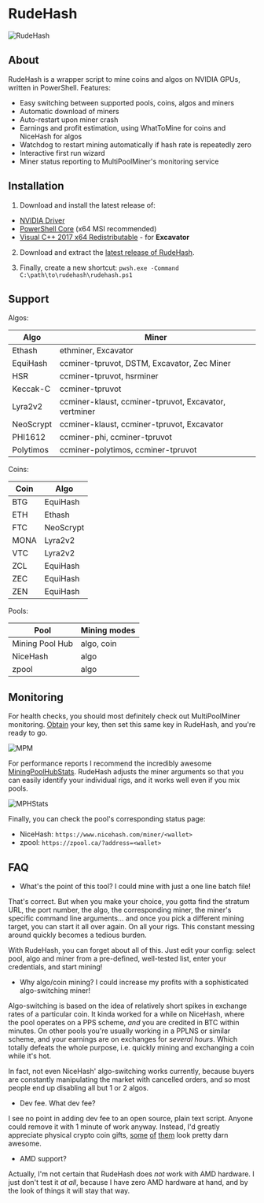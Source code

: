 # RudeHash

![RudeHash](https://i.imgur.com/kQO48jP.png "RudeHash")

## About

RudeHash is a wrapper script to mine coins and algos on NVIDIA GPUs, written in PowerShell. Features:

* Easy switching between supported pools, coins, algos and miners
* Automatic download of miners
* Auto-restart upon miner crash
* Earnings and profit estimation, using WhatToMine for coins and NiceHash for algos
* Watchdog to restart mining automatically if hash rate is repeatedly zero
* Interactive first run wizard
* Miner status reporting to MultiPoolMiner's monitoring service

## Installation

1. Download and install the latest release of:

* [NVIDIA Driver](https://www.geforce.com/drivers)
* [PowerShell Core](https://github.com/PowerShell/PowerShell/releases/latest) (x64 MSI recommended)
* [Visual C++ 2017 x64 Redistributable](https://go.microsoft.com/fwlink/?LinkId=746572) - for **Excavator**

2. Download and extract the [latest release of RudeHash](https://github.com/gradinkov/rudehash/releases/latest).

3. Finally, create a new shortcut: `pwsh.exe -Command C:\path\to\rudehash\rudehash.ps1`

## Support

Algos:

| Algo | Miner |
|---|---|
| Ethash | ethminer, Excavator |
| EquiHash | ccminer-tpruvot, DSTM, Excavator, Zec Miner |
| HSR | ccminer-tpruvot, hsrminer |
| Keccak-C | ccminer-tpruvot |
| Lyra2v2 | ccminer-klaust, ccminer-tpruvot, Excavator, vertminer |
| NeoScrypt | ccminer-klaust, ccminer-tpruvot, Excavator |
| PHI1612 | ccminer-phi, ccminer-tpruvot |
| Polytimos | ccminer-polytimos, ccminer-tpruvot |

Coins:

| Coin | Algo |
|---|---|
| BTG | EquiHash |
| ETH | Ethash |
| FTC | NeoScrypt |
| MONA | Lyra2v2 |
| VTC | Lyra2v2 |
| ZCL | EquiHash |
| ZEC | EquiHash |
| ZEN | EquiHash |

Pools:

| Pool | Mining modes |
|---|---|
| Mining Pool Hub | algo, coin |
| NiceHash | algo |
| zpool | algo |

## Monitoring

For health checks, you should most definitely check out MultiPoolMiner monitoring. [Obtain](https://multipoolminer.io/monitor/) your key, then set this same key in RudeHash, and you're ready to go.

![MPM](https://i.imgur.com/i8NtDH6.png "MPHStats")

For performance reports I recommend the incredibly awesome [MiningPoolHubStats](https://miningpoolhubstats.com/user).
RudeHash adjusts the miner arguments so that you can easily identify your individual rigs, and it works well even if you mix pools.

![MPHStats](https://i.imgur.com/NpcUbUd.png "MPHStats")

Finally, you can check the pool's corresponding status page:

* NiceHash: `https://www.nicehash.com/miner/<wallet>`
* zpool: `https://zpool.ca/?address=<wallet>`

## FAQ

* What's the point of this tool? I could mine with just a one line batch file!

That's correct. But when you make your choice, you gotta find the stratum URL, the port number, the algo, the corresponding miner, the miner's specific command line arguments... and once you pick a different mining target, you can start it all over again. On all your rigs. This constant messing around quickly becomes a tedious burden.

With RudeHash, you can forget about all of this. Just edit your config: select pool, algo and miner from a pre-defined, well-tested list, enter your credentials, and start mining!

* Why algo/coin mining? I could increase my profits with a sophisticated algo-switching miner!

Algo-switching is based on the idea of relatively short spikes in exchange rates of a particular coin. It kinda worked for a while on NiceHash, where the pool operates on a PPS scheme, _and_ you are credited in BTC within minutes. On other pools you're usually working in a PPLNS or similar scheme, and your earnings are on exchanges for _several hours_. Which totally defeats the whole purpose, i.e. quickly mining and exchanging a coin while it's hot.

In fact, not even NiceHash' algo-switching works currently, because buyers are constantly manipulating the market with cancelled orders, and so most people end up disabling all but 1 or 2 algos.

* Dev fee. What dev fee?

I see no point in adding dev fee to an open source, plain text script. Anyone could remove it with 1 minute of work anyway. Instead, I'd greatly appreciate physical crypto coin gifts, [some](https://cdn.shopify.com/s/files/1/2143/9931/products/gold_2048x2048.jpg?v=1502697786) [of](http://physical-coin.com/wp-content/uploads/2018/01/s-l16005.jpg) [them](http://i.imgur.com/ctche9p.jpg) look pretty darn awesome.

* AMD support?

Actually, I'm not certain that RudeHash does _not_ work with AMD hardware. I just don't test it _at all_, because I have zero AMD hardware at hand, and by the look of things it will stay that way.
